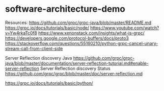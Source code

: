 # software-architecture-demo
Resources:
https://github.com/grpc/grpc-java/blob/master/README.md
https://grpc.io/docs/tutorials/basic/node/
https://www.youtube.com/watch?v=Yw4rkaTc0f8
https://www.xenonstack.com/insights/what-is-grpc/
https://developers.google.com/protocol-buffers/docs/proto3
https://stackoverflow.com/questions/55160210/python-grpc-cancel-unary-stream-call-from-client-side

Server Reflection discovery Java
https://github.com/grpc/grpc-java/blob/master/documentation/server-reflection-tutorial.md#enable-server-reflection
Server Reflection discovery Status
https://github.com/grpc/grpc/blob/master/doc/server-reflection.md


https://grpc.io/docs/tutorials/basic/python/
